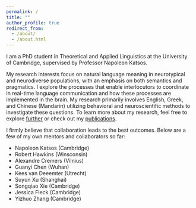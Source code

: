 ```yaml
---
permalink: /
title: ""
author_profile: true
redirect_from:
  - /about/
  - /about.html
---
```


I am a PhD student in Theoretical and Applied Linguistics at the University of Cambridge, supervised by Professor Napoleon Katsos.

My research interests focus on natural language meaning in neurotypical and neurodiverse populations, with an emphasis on both semantics and pragmatics. I explore the processes that enable interlocutors to coordinate in real-time language communication and how these processes are implemented in the brain. My research primarily involves English, Greek, and Chinese (Mandarin) utilizing behavioral and neuroscientific methods to investigate these questions. To learn more about my research, feel free to explore [further](/research/) or check out my [publications](/publications/).

I firmly believe that collaboration leads to the best outcomes. Below are a few of my own mentors and collaborators so far:

- Napoleon Katsos (Cambridge)
- Robert Hawkins (Winsconsin)
- Alexandre Cremers (Vilnius)
- Guanyi Chen (Wuhan)
- Kees van Deeemter (Utrecht)
- Suyun Xu (Shanghai)
- Songqiao Xie (Cambridge)
- Jessica Fleck (Cambridge)
- Yizhuo Zhang (Cambridge)
